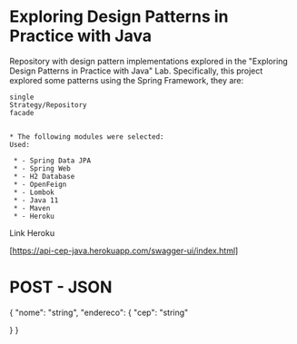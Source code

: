# Exploring Design Patterns in Practice with Java

Repository with design pattern implementations explored in the "Exploring Design Patterns in Practice with Java" Lab. Specifically, this project explored some patterns using the Spring Framework, they are:

    single
    Strategy/Repository
    facade
    
    
    * The following modules were selected:
    Used:
    
     * - Spring Data JPA
     * - Spring Web
     * - H2 Database
     * - OpenFeign
     * - Lombok
     * - Java 11
     * - Maven
     * - Heroku
    
   
   Link Heroku
    
   [https://api-cep-java.herokuapp.com/swagger-ui/index.html]
    
   # POST - JSON
   
{
  "nome": "string",
  "endereco": {
    "cep": "string"

  }
}
